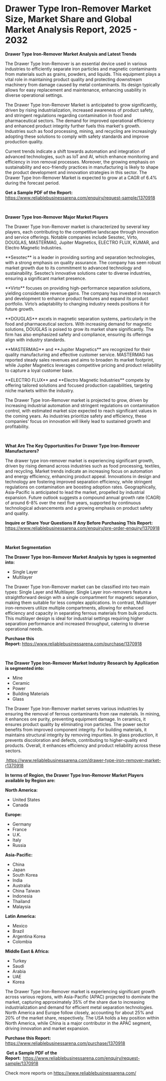 <p><h1>Drawer Type Iron-Remover Market Size, Market Share and Global Market Analysis Report, 2025 - 2032</h1></p><p><strong>Drawer Type Iron-Remover Market Analysis and Latest Trends</strong></p>
<p><p>The Drawer Type Iron-Remover is an essential device used in various industries to efficiently separate iron particles and magnetic contaminants from materials such as grains, powders, and liquids. This equipment plays a vital role in maintaining product quality and protecting downstream machinery from damage caused by metal contaminants. Its design typically allows for easy replacement and maintenance, enhancing usability in diverse operational settings.</p><p>The Drawer Type Iron-Remover Market is anticipated to grow significantly, driven by rising industrialization, increased awareness of product safety, and stringent regulations regarding contamination in food and pharmaceutical sectors. The demand for improved operational efficiency and enhanced product integrity further fuels this market's growth. Industries such as food processing, mining, and recycling are increasingly adopting these solutions to comply with safety standards and improve production quality.</p><p>Current trends indicate a shift towards automation and integration of advanced technologies, such as IoT and AI, which enhance monitoring and efficiency in iron removal processes. Moreover, the growing emphasis on sustainability and eco-friendly practices in manufacturing is likely to shape the product development and innovation strategies in this sector. The Drawer Type Iron-Remover Market is expected to grow at a CAGR of 6.4% during the forecast period.</p></p>
<p><strong>Get a Sample PDF of the Report:&nbsp;</strong> <a href="https://www.reliablebusinessarena.com/enquiry/request-sample/1370918?utm_campaign=3212&utm_medium=2&utm_source=Github&utm_content=ia&utm_term=22032025&utm_id=drawer-type-iron-remover">https://www.reliablebusinessarena.com/enquiry/request-sample/1370918</a></p>
<p>&nbsp;</p>
<p><strong>Drawer Type Iron-Remover Major Market Players</strong></p>
<p><p>The Drawer Type Iron-Remover market is characterized by several key players, each contributing to the competitive landscape through innovation and service offerings. Notable companies include Sesotec, Virto, DOUGLAS, MASTERMAG, Jupiter Magnetics, ELECTRO FLUX, KUMAR, and Electro Magnetic Industries.</p><p>**Sesotec** is a leader in providing sorting and separation technologies, with a strong emphasis on quality assurance. The company has seen robust market growth due to its commitment to advanced technology and sustainability. Sesotec’s innovative solutions cater to diverse industries, ensuring a significant market presence.</p><p>**Virto** focuses on providing high-performance separation solutions, yielding considerable revenue gains. The company has invested in research and development to enhance product features and expand its product portfolio. Virto’s adaptability to changing industry needs positions it for future growth.</p><p>**DOUGLAS** excels in magnetic separation systems, particularly in the food and pharmaceutical sectors. With increasing demand for magnetic solutions, DOUGLAS is poised to grow its market share significantly. The firm has also emphasized safety and compliance, ensuring its offerings align with industry standards.</p><p>**MASTERMAG** and **Jupiter Magnetics** are recognized for their quality manufacturing and effective customer service. MASTERMAG has reported steady sales revenues and aims to broaden its market footprint, while Jupiter Magnetics leverages competitive pricing and product reliability to capture a loyal customer base.</p><p>**ELECTRO FLUX** and **Electro Magnetic Industries** compete by offering tailored solutions and focused production capabilities, targeting niche markets within the industry.</p><p>The Drawer Type Iron-Remover market is projected to grow, driven by increasing industrial automation and stringent regulations on contamination control, with estimated market size expected to reach significant values in the coming years. As industries prioritize safety and efficiency, these companies' focus on innovation will likely lead to sustained growth and profitability.</p></p>
<p>&nbsp;</p>
<p><strong>What Are The Key Opportunities For Drawer Type Iron-Remover Manufacturers?</strong></p>
<p><p>The drawer type iron-remover market is experiencing significant growth, driven by rising demand across industries such as food processing, textiles, and recycling. Market trends indicate an increasing focus on automation and energy efficiency, enhancing product appeal. Innovations in design and technology are fostering improved separation efficiency, while stringent regulations on contamination are boosting adoption rates. Geographically, Asia-Pacific is anticipated to lead the market, propelled by industrial expansion. Future outlook suggests a compound annual growth rate (CAGR) of around 6-8% over the next five years, supported by continuous technological advancements and a growing emphasis on product safety and quality.</p></p>
<p><strong>Inquire or Share Your Questions If Any Before Purchasing This Report:</strong> <a href="https://www.reliablebusinessarena.com/enquiry/pre-order-enquiry/1370918?utm_campaign=3212&utm_medium=2&utm_source=Github&utm_content=ia&utm_term=22032025&utm_id=drawer-type-iron-remover">https://www.reliablebusinessarena.com/enquiry/pre-order-enquiry/1370918</a></p>
<p>&nbsp;</p>
<p><strong>Market Segmentation</strong></p>
<p><strong>The Drawer Type Iron-Remover Market Analysis by types is segmented into:</strong></p>
<p><ul><li>Single Layer</li><li>Multilayer</li></ul></p>
<p><p>The Drawer Type Iron-Remover market can be classified into two main types: Single Layer and Multilayer. Single Layer iron-removers feature a straightforward design with a single compartment for magnetic separation, making them suitable for less complex applications. In contrast, Multilayer iron-removers utilize multiple compartments, allowing for enhanced efficiency and capacity in separating ferrous materials from bulk products. This multilayer design is ideal for industrial settings requiring higher separation performance and increased throughput, catering to diverse operational needs.</p></p>
<p><strong>Purchase this Report:&nbsp;</strong><a href="https://www.reliablebusinessarena.com/purchase/1370918?utm_campaign=3212&utm_medium=2&utm_source=Github&utm_content=ia&utm_term=22032025&utm_id=drawer-type-iron-remover">https://www.reliablebusinessarena.com/purchase/1370918</a></p>
<p>&nbsp;</p>
<p><strong>The Drawer Type Iron-Remover Market Industry Research by Application is segmented into:</strong></p>
<p><ul><li>Mine</li><li>Ceramic</li><li>Power</li><li>Building Materials</li><li>Glass</li></ul></p>
<p><p>The Drawer Type Iron-Remover market serves various industries by ensuring the removal of ferrous contaminants from raw materials. In mining, it enhances ore purity, preventing equipment damage. In ceramics, it ensures product quality by eliminating iron particles. The power sector benefits from improved component integrity. For building materials, it maintains structural integrity by removing impurities. In glass production, it prevents discoloration and defects, contributing to higher-quality end products. Overall, it enhances efficiency and product reliability across these sectors.</p></p>
<p><a href="https://www.reliablebusinessarena.com/drawer-type-iron-remover-market-r1370918?utm_campaign=3212&utm_medium=2&utm_source=Github&utm_content=ia&utm_term=22032025&utm_id=drawer-type-iron-remover">&nbsp;https://www.reliablebusinessarena.com/drawer-type-iron-remover-market-r1370918</a></p>
<p><strong>In terms of Region, the Drawer Type Iron-Remover Market Players available by Region are:</strong></p>
<p>
    <p> <strong> North America: </strong>
        <ul>
            <li>United States</li>
            <li>Canada</li>
        </ul>
        </p> 
    <p> <strong> Europe: </strong>
        <ul>
            <li>Germany</li>
            <li>France</li>
            <li>U.K.</li>
            <li>Italy</li>
            <li>Russia</li>
        </ul>
        </p> 
    <p> <strong> Asia-Pacific: </strong>
        <ul>
            <li>China</li>
            <li>Japan</li>
            <li>South Korea</li>
            <li>India</li>
            <li>Australia</li>
            <li>China Taiwan</li>
            <li>Indonesia</li>
            <li>Thailand</li>
            <li>Malaysia</li>
        </ul>
        </p> 
    <p> <strong> Latin America: </strong>
        <ul>
            <li>Mexico</li>
            <li>Brazil</li>
            <li>Argentina Korea</li>
            <li>Colombia</li>
        </ul>
        </p> 
    <p> <strong> Middle East & Africa: </strong>
        <ul>
            <li>Turkey</li>
            <li>Saudi</li>
            <li>Arabia</li>
            <li>UAE</li>
            <li>Korea</li>
        </ul>
    </p>
    </p>
<p><p>The Drawer Type Iron-Remover market is experiencing significant growth across various regions, with Asia-Pacific (APAC) projected to dominate the market, capturing approximately 35% of the share due to increasing industrialization and demand for efficient metal separation technologies. North America and Europe follow closely, accounting for about 25% and 20% of the market share, respectively. The USA holds a key position within North America, while China is a major contributor in the APAC segment, driving innovation and market expansion.</p></p>
<p><strong>Purchase this Report: </strong><a href="https://www.reliablebusinessarena.com/purchase/1370918?utm_campaign=3212&utm_medium=2&utm_source=Github&utm_content=ia&utm_term=22032025&utm_id=drawer-type-iron-remover">https://www.reliablebusinessarena.com/purchase/1370918</a></p>
<p>&nbsp;<strong>Get a Sample PDF of the Report:&nbsp;&nbsp;</strong><a href="https://www.reliablebusinessarena.com/enquiry/request-sample/1370918?utm_campaign=3212&utm_medium=2&utm_source=Github&utm_content=ia&utm_term=22032025&utm_id=drawer-type-iron-remover">https://www.reliablebusinessarena.com/enquiry/request-sample/1370918</a></p>
<p><strong></strong></p>
<p>Check more reports on <a href="https://www.reliablebusinessarena.com/?utm_campaign=3212&utm_medium=2&utm_source=Github&utm_content=ia&utm_term=22032025&utm_id=drawer-type-iron-remover">https://www.reliablebusinessarena.com/</a></p>